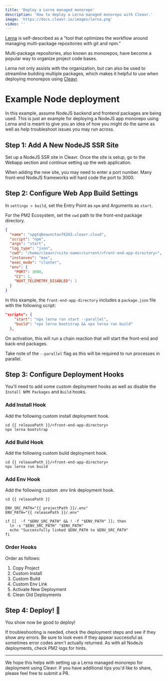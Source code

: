 ```yaml
---
title: 'Deploy a Lerna managed monorepo'
description: 'How to deploy a Lerna managed monorepo with Cleavr.'
image: 'https://docs.cleavr.io/images/lerna.png'
video: ''
---
```


[Lerna](https://github.com/lerna/lerna#about) is self-described as a "tool that optimizes the workflow around managing multi-package repositories with git and npm."

Multi-package repositories, also known as monorepos, have become a popular way to organize project code bases. 

Lerna not only assists with the organization, but can also be used to streamline building multiple packages, which makes it helpful to use when deploying monorepos using [Cleavr](https://cleavr.io).

# Example Node deployment

In this example, assume NodeJS backend and frontend packages are being used. This is just an example for deploying a NodeJS app monorepo using Lerna and is meant to give you an idea of how you might do the same as well as help troubleshoot issues you may run across. 

## Step 1: Add A New NodeJS SSR Site
Set up a NodeJS SSR site in Cleavr. Once the site is setup, go to the Webapp section and continue setting up the web application. 

<base-info>
When adding the new site, you may need to enter a port number. Many front-end NodeJS frameworks will hard code the port to 3000.
</base-info>

## Step 2: Configure Web App Build Settings

In `settings > build`, set the Entry Point as `npm` and Arguments as `start`. 

For the PM2 Ecosystem, set the `cwd` path to the front-end package directory. 

```json
{
  "name": "spgtqbeaunctavf6283.cleavr.cloud",
  "script": "npm",
  "args": "start",
  "log_type": "json",
  "cwd": "/home/cleavr/<site-name>/current/<front-end-app-directory>",
  "instances": "max",
  "exec_mode": "cluster",
  "env": {
    "PORT": 3000,
    "CI": 1,
    "NUXT_TELEMETRY_DISABLED": 1
  }
}
```

In this example, the `front-end-app-directory` includes a `package.json` file with the following script: 

```json
"scripts": {
    "start": "npx lerna run start --parallel",
    "build": "npx lerna bootstrap && npx lerna run build"
  },
```

On activation, this will run a chain reaction that will start the front-end and back-end packages. 

Take note of the `--parallel` flag as this will be required to run processes in parallel. 

## Step 3: Configure Deployment Hooks

You'll need to add some custom deployment hooks as well as disable the `Install NPM Packages` and `Build` hooks. 

### Add Install Hook

Add the following custom install deployment hook. 

```
cd {{ releasePath }}/<front-end-app-directory>
npx lerna bootstrap
```

### Add Build Hook

Add the following custom build deployment hook. 

```
cd {{ releasePath }}/<front-end-app-directory>
npx lerna run build
```

### Add Env Hook

Add the following custom .env link deployment hook. 

```
cd {{ releasePath }}

ENV_SRC_PATH="{{ projectPath }}/.env"
ENV_PATH="{{ releasePath }}/.env"

if [[  -f "$ENV_SRC_PATH" && ! -f "$ENV_PATH" ]]; then
  ln -s "$ENV_SRC_PATH" "$ENV_PATH"
  echo "Successfully linked $ENV_PATH to $ENV_SRC_PATH"
fi
```

### Order Hooks

Order as follows: 
1. Copy Project
1. Custom Install
1. Custom Build
1. Custom Env Link
1. Activate New Deployment
1. Clean Old Deployments 

## Step 4: Deploy! 🚀

You show now be good to deploy!

If troubleshooting is needed, check the deployment steps and see if they show any errors. Be sure to look even if they appear successful as sometimes error codes aren't actually returned. As with all NodeJs deployments, check PM2 logs for hints. 

---

We hope this helps with setting up a Lerna managed monorepo for deployment using Cleavr. If you have additional tips you'd like to share, please feel free to submit a PR. 
